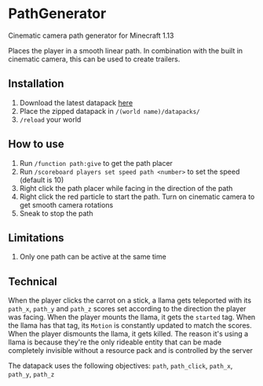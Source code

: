 # PathGenerator
Cinematic camera path generator for Minecraft 1.13

Places the player in a smooth linear path. In combination with the built in cinematic camera, this can be used to create trailers.

## Installation
1. Download the latest datapack [here](https://github.com/misode/PathGenerator/releases)
2. Place the zipped datapack in `/(world name)/datapacks/`
3. `/reload` your world

## How to use
1. Run `/function path:give` to get the path placer
2. Run `/scoreboard players set speed path <number>` to set the speed (default is 10)
3. Right click the path placer while facing in the direction of the path
5. Right click the red particle to start the path. Turn on cinematic camera to get smooth camera rotations
6. Sneak to stop the path

## Limitations
1. Only one path can be active at the same time

## Technical
When the player clicks the carrot on a stick, a llama gets teleported with its `path_x`, `path_y` and `path_z` scores set according to the direction the player was facing. When the player mounts the llama, it gets the `started` tag. When the llama has that tag, its `Motion` is constantly updated to match the scores. When the player dismounts the llama, it gets killed. The reason it's using a llama is because they're the only rideable entity that can be made completely invisible without a resource pack and is controlled by the server

The datapack uses the following objectives: `path`, `path_click`, `path_x`, `path_y`, `path_z`
